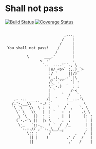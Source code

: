 # Shall not pass

[![Build Status](https://travis-ci.org/HuehueJS/shall-not-pass.svg?branch=master)](https://travis-ci.org/HuehueJS/shall-not-pass)
[![Coverage Status](https://coveralls.io/repos/github/HuehueJS/shall-not-pass/badge.svg?branch=master)](https://coveralls.io/github/HuehueJS/shall-not-pass?branch=master)

```

                           ,---.
                          /    |
                         /     |
 You shall not pass!    /      |
                       /       |
          \       ___,'        |
                <  -'          :
                 `-.__..--'``-,_\_
                    |o/ <o>` :,.)_`>
                    :/ `     ||/)
                    (_.).__,-` |\
                    /( `.``   `| :
                    \'`-.)  `  ; ;
                    | `       /-<
                    |     `  /   `.
    ,-_-..____     /|  `    :__..-'\
   /,'-.__\\  ``-./ :`      ;       \
   `\ `\  `\\  \ :  (   `  /  ,   `. \
     \` \   \\   |  | `   :  :     .\ \
      \ `\_  ))  :  ;     |  |      ): :
     (`-.-'\ ||  |\ \   ` ;  ;       | |
      \-_   `;;._   ( `  /  /_       | |
       `-.-.// ,'`-._\__/_,'         ; |
          \:: :     /     `     ,   /  |
           || |    (        ,' /   /   |
           ||                ,'   /    |
```

